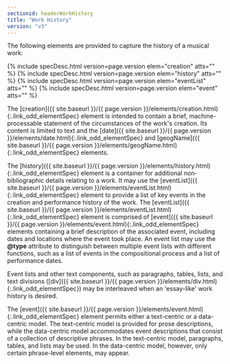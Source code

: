 ```yaml
---
sectionid: headerWorkHistory
title: "Work History"
version: "v3"
---
```




The following elements are provided to capture the history of a musical work:



{% include specDesc.html version=page.version elem="creation" atts="" %}
{% include specDesc.html version=page.version elem="history" atts="" %}
{% include specDesc.html version=page.version elem="eventList" atts="" %}
{% include specDesc.html version=page.version elem="event" atts="" %}



The [creation]({{ site.baseurl }}/{{ page.version }}/elements/creation.html){:.link_odd_elementSpec} element is intended to contain a brief,
machine-processable statement of the circumstances of the work's creation. Its content
is
limited to text and the [date]({{ site.baseurl }}/{{ page.version }}/elements/date.html){:.link_odd_elementSpec} and [geogName]({{ site.baseurl }}/{{ page.version }}/elements/geogName.html){:.link_odd_elementSpec}
elements.

The [history]({{ site.baseurl }}/{{ page.version }}/elements/history.html){:.link_odd_elementSpec} element is a container for additional non-bibliographic
details relating to a work. It may use the [eventList]({{ site.baseurl }}/{{ page.version }}/elements/eventList.html){:.link_odd_elementSpec} element to
provide a list of key events in the creation and performance history of the work.
The [eventList]({{ site.baseurl }}/{{ page.version }}/elements/eventList.html){:.link_odd_elementSpec} element is comprised of [event]({{ site.baseurl }}/{{ page.version }}/elements/event.html){:.link_odd_elementSpec} elements
containing a brief description of the associated event, including dates and locations
where
the event took place. An event list may use the **@type** attribute to distinguish
between multiple event lists with different functions, such as a list of events in
the
compositional process and a list of performance dates.

Event lists and other text components, such as paragraphs, tables, lists, and text
divisions ([div]({{ site.baseurl }}/{{ page.version }}/elements/div.html){:.link_odd_elementSpec}) may be interleaved when an 'essay-like' work history
is desired.

The [event]({{ site.baseurl }}/{{ page.version }}/elements/event.html){:.link_odd_elementSpec} element permits either a text-centric or a data-centric
model. The text-centric model is provided for prose descriptions, while the data-centric
model accommodates event descriptions that consist of a collection of descriptive
phrases.
In the text-centric model, paragraphs, tables, and lists may be used. In the data-centric
model, however, only certain phrase-level elements, may appear.

